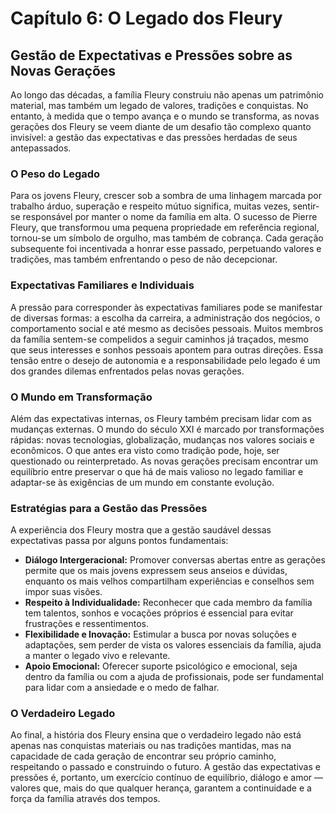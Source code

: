 # Capítulo 6: O Legado dos Fleury

## Gestão de Expectativas e Pressões sobre as Novas Gerações

Ao longo das décadas, a família Fleury construiu não apenas um patrimônio material, mas também um legado de valores, tradições e conquistas. No entanto, à medida que o tempo avança e o mundo se transforma, as novas gerações dos Fleury se veem diante de um desafio tão complexo quanto invisível: a gestão das expectativas e das pressões herdadas de seus antepassados.

### O Peso do Legado

Para os jovens Fleury, crescer sob a sombra de uma linhagem marcada por trabalho árduo, superação e respeito mútuo significa, muitas vezes, sentir-se responsável por manter o nome da família em alta. O sucesso de Pierre Fleury, que transformou uma pequena propriedade em referência regional, tornou-se um símbolo de orgulho, mas também de cobrança. Cada geração subsequente foi incentivada a honrar esse passado, perpetuando valores e tradições, mas também enfrentando o peso de não decepcionar.

### Expectativas Familiares e Individuais

A pressão para corresponder às expectativas familiares pode se manifestar de diversas formas: a escolha da carreira, a administração dos negócios, o comportamento social e até mesmo as decisões pessoais. Muitos membros da família sentem-se compelidos a seguir caminhos já traçados, mesmo que seus interesses e sonhos pessoais apontem para outras direções. Essa tensão entre o desejo de autonomia e a responsabilidade pelo legado é um dos grandes dilemas enfrentados pelas novas gerações.

### O Mundo em Transformação

Além das expectativas internas, os Fleury também precisam lidar com as mudanças externas. O mundo do século XXI é marcado por transformações rápidas: novas tecnologias, globalização, mudanças nos valores sociais e econômicos. O que antes era visto como tradição pode, hoje, ser questionado ou reinterpretado. As novas gerações precisam encontrar um equilíbrio entre preservar o que há de mais valioso no legado familiar e adaptar-se às exigências de um mundo em constante evolução.

### Estratégias para a Gestão das Pressões

A experiência dos Fleury mostra que a gestão saudável dessas expectativas passa por alguns pontos fundamentais:

- **Diálogo Intergeracional:** Promover conversas abertas entre as gerações permite que os mais jovens expressem seus anseios e dúvidas, enquanto os mais velhos compartilham experiências e conselhos sem impor suas visões.
- **Respeito à Individualidade:** Reconhecer que cada membro da família tem talentos, sonhos e vocações próprios é essencial para evitar frustrações e ressentimentos.
- **Flexibilidade e Inovação:** Estimular a busca por novas soluções e adaptações, sem perder de vista os valores essenciais da família, ajuda a manter o legado vivo e relevante.
- **Apoio Emocional:** Oferecer suporte psicológico e emocional, seja dentro da família ou com a ajuda de profissionais, pode ser fundamental para lidar com a ansiedade e o medo de falhar.

### O Verdadeiro Legado

Ao final, a história dos Fleury ensina que o verdadeiro legado não está apenas nas conquistas materiais ou nas tradições mantidas, mas na capacidade de cada geração de encontrar seu próprio caminho, respeitando o passado e construindo o futuro. A gestão das expectativas e pressões é, portanto, um exercício contínuo de equilíbrio, diálogo e amor — valores que, mais do que qualquer herança, garantem a continuidade e a força da família através dos tempos.